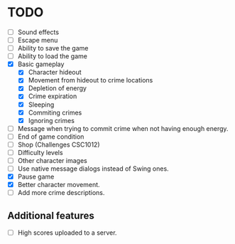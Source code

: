 # TODO

- [ ] Sound effects
- [ ] Escape menu
- [ ] Ability to save the game
- [ ] Ability to load the game
- [x] Basic gameplay
  - [x] Character hideout
  - [x] Movement from hideout to crime locations
  - [x] Depletion of energy
  - [x] Crime expiration
  - [x] Sleeping
  - [x] Commiting crimes
  - [x] Ignoring crimes
- [ ] Message when trying to commit crime when not having enough energy.
- [ ] End of game condition
- [ ] Shop (Challenges CSC1012)
- [ ] Difficulty levels
- [ ] Other character images
- [ ] Use native message dialogs instead of Swing ones.
- [x] Pause game
- [x] Better character movement.
- [ ] Add more crime descriptions.

## Additional features

- [ ] High scores uploaded to a server.
